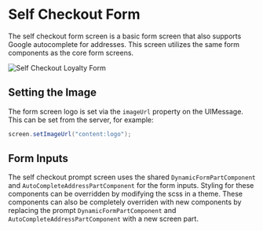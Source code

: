 # Self Checkout Form

The self checkout form screen is a basic form screen that also supports Google autocomplete for addresses. This screen utilizes the same form components as the core form screens.

![Self Checkout Loyalty Form](assets/self-checkout/self-checkout-loyalty-form.png)

## Setting the Image

The form screen logo is set via the `imageUrl` property on the UIMessage. This can be set from the server, for example:

``` java
screen.setImageUrl("content:logo");
```

## Form Inputs

The self checkout prompt screen uses the shared `DynamicFormPartComponent` and `AutoCompleteAddressPartComponent` for the form inputs. Styling for these components can be overridden by modifying the scss in a theme. These components can also be completely overriden with new components by replacing the prompt `DynamicFormPartComponent` and `AutoCompleteAddressPartComponent` with a new screen part.
